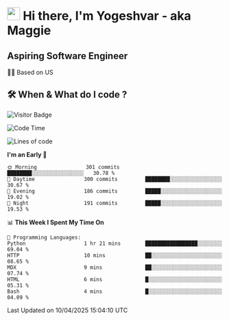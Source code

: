 <h1><img src="https://emojis.slackmojis.com/emojis/images/1531849430/4246/blob-sunglasses.gif?1531849430" width="30"/> Hi there, I'm Yogeshvar - aka Maggie</h1>

## Aspiring Software Engineer
🏂🏻  Based on US 

## 🛠 When & What do I code ?  

![Visitor Badge](https://visitor-badge.feriirawann.repl.co?username=yogeshvar&repo=yogeshvar&label=Visitors&style=plastic&color=%23457BFF&contentType=svg)

<!--START_SECTION:waka-->
![Code Time](http://img.shields.io/badge/Code%20Time-2%2C927%20hrs%201%20min-blue)

![Lines of code](https://img.shields.io/badge/From%20Hello%20World%20I%27ve%20Written-3.9%20million%20lines%20of%20code-blue)

**I'm an Early 🐤** 

```text
🌞 Morning                301 commits         ████████░░░░░░░░░░░░░░░░░   30.78 % 
🌆 Daytime                300 commits         ████████░░░░░░░░░░░░░░░░░   30.67 % 
🌃 Evening                186 commits         █████░░░░░░░░░░░░░░░░░░░░   19.02 % 
🌙 Night                  191 commits         █████░░░░░░░░░░░░░░░░░░░░   19.53 % 
```


📊 **This Week I Spent My Time On** 

```text
💬 Programming Languages: 
Python                   1 hr 21 mins        █████████████████░░░░░░░░   69.04 % 
HTTP                     10 mins             ██░░░░░░░░░░░░░░░░░░░░░░░   08.65 % 
MDX                      9 mins              ██░░░░░░░░░░░░░░░░░░░░░░░   07.74 % 
HTML                     6 mins              █░░░░░░░░░░░░░░░░░░░░░░░░   05.31 % 
Bash                     4 mins              █░░░░░░░░░░░░░░░░░░░░░░░░   04.09 % 
```


 Last Updated on 10/04/2025 15:04:10 UTC
<!--END_SECTION:waka-->
